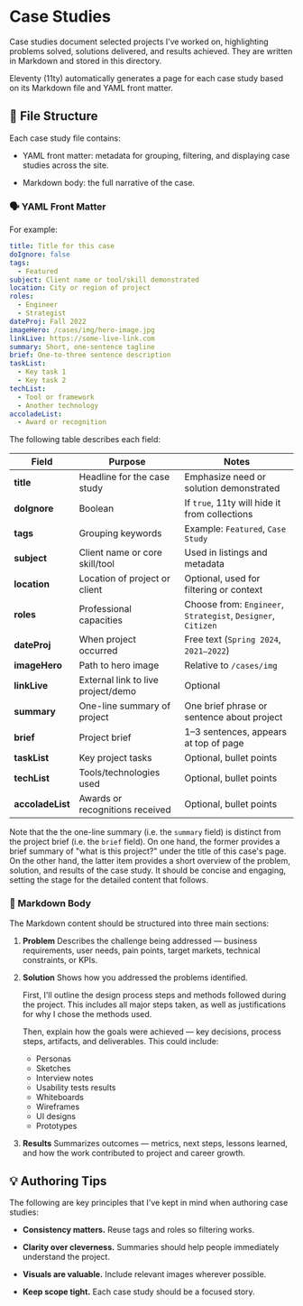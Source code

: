 # Case Studies

Case studies document selected projects I’ve worked on, highlighting problems solved, solutions delivered, and results achieved. They are written in Markdown and stored in this directory.

Eleventy (11ty) automatically generates a page for each case study based on its Markdown file and YAML front matter.

## 📝 File Structure

Each case study file contains:

- YAML front matter: metadata for grouping, filtering, and displaying case studies across the site.

- Markdown body: the full narrative of the case.

### 🗣️ YAML Front Matter

For example:

```yaml
title: Title for this case
doIgnore: false
tags:
  - Featured
subject: Client name or tool/skill demonstrated
location: City or region of project
roles:
  - Engineer
  - Strategist
dateProj: Fall 2022
imageHero: /cases/img/hero-image.jpg
linkLive: https://some-live-link.com
summary: Short, one-sentence tagline
brief: One-to-three sentence description
taskList:
  - Key task 1
  - Key task 2
techList:
  - Tool or framework
  - Another technology
accoladeList:
  - Award or recognition
```

The following table describes each field:

| Field         | Purpose                            | Notes                                                        |
| ------------- | ---------------------------------- | ------------------------------------------------------------ |
| **title**     | Headline for the case study        | Emphasize need or solution demonstrated                      |
| **doIgnore**  | Boolean                            | If `true`, 11ty will hide it from collections                |
| **tags**      | Grouping keywords                  | Example: `Featured`, `Case Study`                            |
| **subject**   | Client name or core skill/tool     | Used in listings and metadata                                |
| **location**  | Location of project or client      | Optional, used for filtering or context                      |
| **roles**     | Professional capacities            | Choose from: `Engineer`, `Strategist`, `Designer`, `Citizen` |
| **dateProj**  | When project occurred              | Free text (`Spring 2024`, `2021–2022`)                       |
| **imageHero** | Path to hero image                 | Relative to `/cases/img`                                     |
| **linkLive**  | External link to live project/demo | Optional                                                     |
| **summary**   | One-line summary of project        | One brief phrase or sentence about project                   |
| **brief**     | Project brief                      | 1–3 sentences, appears at top of page                        |
| **taskList**  | Key project tasks                  | Optional, bullet points                                      |
| **techList**  | Tools/technologies used            | Optional, bullet points                                      |
| **accoladeList** | Awards or recognitions received | Optional, bullet points                                      |

Note that the the one-line summary (i.e. the `summary` field) is distinct from the project brief (i.e. the `brief` field). On one hand, the former provides a brief summary of "what is this project?" under the title of this case's page. On the other hand, the latter item provides a short overview of the problem, solution, and results of the case study. It should be concise and engaging, setting the stage for the detailed content that follows.

### 🎯 Markdown Body

The Markdown content should be structured into three main sections:

1. **Problem**
  Describes the challenge being addressed — business requirements, user needs, pain points, target markets, technical constraints, or KPIs.

2. **Solution**
    Shows how you addressed the problems identified.
    
    First, I'll outline the design process steps and methods followed during the project. This includes all major steps taken, as well as justifications for why I chose the methods used.
    
    Then, explain how the goals were achieved — key decisions, process steps, artifacts, and deliverables. This could include:
    
    - Personas
    - Sketches
    - Interview notes
    - Usability tests results
    - Whiteboards
    - Wireframes
    - UI designs
    - Prototypes

3. **Results**
  Summarizes outcomes — metrics, next steps, lessons learned, and how the work contributed to project and career growth.

## 💡 Authoring Tips

The following are key principles that I've kept in mind when authoring case studies:

- **Consistency matters.** Reuse tags and roles so filtering works.

- **Clarity over cleverness.** Summaries should help people immediately understand the project.

- **Visuals are valuable.** Include relevant images wherever possible.

- **Keep scope tight.** Each case study should be a focused story.
